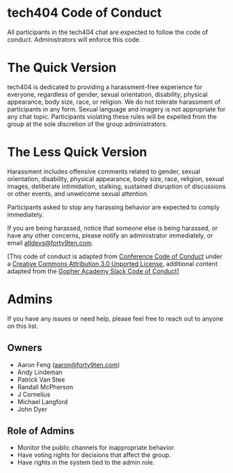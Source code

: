 # tech404 Code of Conduct

All participants in the tech404 chat are expected to follow the code of conduct. Administrators will enforce this code.

# The Quick Version

tech404 is dedicated to providing a harassment-free experience for everyone, regardless of gender, sexual orientation, disability, physical appearance, body size, race, or religion. We do not tolerate harassment of participants in any form. Sexual language and imagery is not appropriate for any chat topic. Participants violating these rules will be expelled from the group at the sole discretion of the group administrators.

# The Less Quick Version

Harassment includes offensive comments related to gender, sexual orientation, disability, physical appearance, body size, race, religion, sexual images, deliberate intimidation, stalking, sustained disruption of discussions or other events, and unwelcome sexual attention.

Participants asked to stop any harassing behavior are expected to comply immediately.

If you are being harassed, notice that someone else is being harassed, or have any other concerns, please notify an administrator immediately, or email <atldevs@forty9ten.com>.

[This code of conduct is adapted from [Conference Code of Conduct](http://confcodeofconduct.com) under a [Creative Commons Attribution 3.0 Unported License](http://creativecommons.org/licenses/by/3.0/deed.en_US), additional content adapted from the [Gopher Academy Slack Code of Conduct](https://docs.google.com/document/d/1YO_xIZPhD1OsquKdCuAq-fFECs8b37wfhVRfnx3DjzM/edit)]

# Admins

If you have any issues or need help, please feel free to reach out to anyone on this list.

## Owners

* Aaron Feng (<aaron@forty9ten.com>)
* Andy Lindeman
* Patrick Van Stee
* Randall McPherson
* J Cornelius
* Michael Langford
* John Dyer

## Role of Admins

* Monitor the public channels for inappropriate behavior.
* Have voting rights for decisions that affect the group.
* Have rights in the system tied to the admin role.
